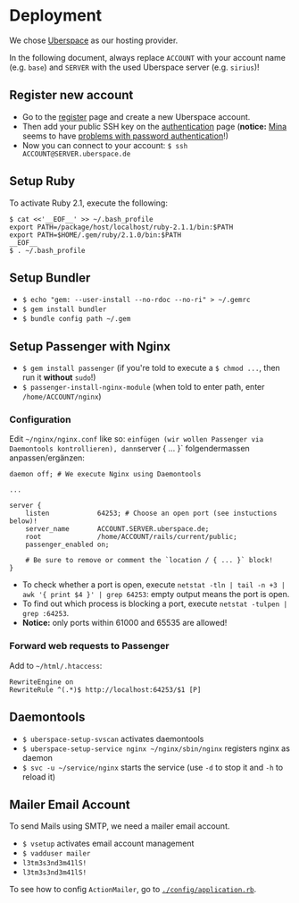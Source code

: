 # Deployment

We chose [Uberspace](http://www.uberspace.de) as our hosting provider.

In the following document, always replace `ACCOUNT` with your account name (e.g. `base`) and `SERVER` with the used Uberspace server (e.g. `sirius`)!

## Register new account

- Go to the [register](https://uberspace.de/register) page and create a new Uberspace account.
- Then add your public SSH key on the [authentication](https://uberspace.de/dashboard/authentication) page (**notice:** [Mina](http://nadarei.co/mina/) seems to have [problems with password authentication](http://stackoverflow.com/questions/22606771)!)
- Now you can connect to your account: `$ ssh ACCOUNT@SERVER.uberspace.de`

## Setup Ruby

To activate Ruby 2.1, execute the following:

```
$ cat <<'__EOF__' >> ~/.bash_profile
export PATH=/package/host/localhost/ruby-2.1.1/bin:$PATH
export PATH=$HOME/.gem/ruby/2.1.0/bin:$PATH
__EOF__
$ . ~/.bash_profile
```

## Setup Bundler

- `$ echo "gem: --user-install --no-rdoc --no-ri" > ~/.gemrc`
- `$ gem install bundler`
- `$ bundle config path ~/.gem`

## Setup Passenger with Nginx

- `$ gem install passenger` (if you're told to execute a `$ chmod ...`, then run it **without** `sudo`!)
- `$ passenger-install-nginx-module` (when told to enter path, enter `/home/ACCOUNT/nginx`)

### Configuration

Edit `~/nginx/nginx.conf` like so: ` einfügen (wir wollen Passenger via Daemontools kontrollieren), dann `server { ... }` folgendermassen anpassen/ergänzen:

```
daemon off; # We execute Nginx using Daemontools

...

server {
    listen            64253; # Choose an open port (see instuctions below)!
    server_name       ACCOUNT.SERVER.uberspace.de;
    root              /home/ACCOUNT/rails/current/public;
    passenger_enabled on;

    # Be sure to remove or comment the `location / { ... }` block!
}
```

- To check whether a port is open, execute `netstat -tln | tail -n +3 | awk '{ print $4 }' | grep 64253`: empty output means the port is open.
- To find out which process is blocking a port, execute `netstat -tulpen | grep :64253`.
- **Notice:** only ports within 61000 and 65535 are allowed!

### Forward web requests to Passenger

Add to `~/html/.htaccess`:

```
RewriteEngine on
RewriteRule ^(.*)$ http://localhost:64253/$1 [P]
```

## Daemontools

- `$ uberspace-setup-svscan` activates daemontools
- `$ uberspace-setup-service nginx ~/nginx/sbin/nginx` registers nginx as daemon
- `$ svc -u ~/service/nginx` starts the service (use `-d` to stop it and `-h` to reload it)

## Mailer Email Account

To send Mails using SMTP, we need a mailer email account.

- `$ vsetup` activates email account management
- `$ vadduser mailer`
- `l3tm3s3nd3m41lS!`
- `l3tm3s3nd3m41lS!`

To see how to config `ActionMailer`, go to [`./config/application.rb`](config/application.rb).
